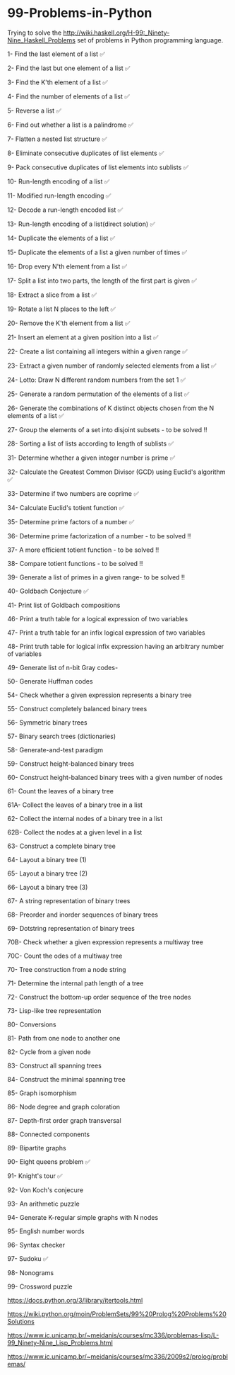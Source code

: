 # 99-Problems-in-Python
Trying to solve the http://wiki.haskell.org/H-99:_Ninety-Nine_Haskell_Problems set of problems in Python programming language.

 1- Find the last element of a list ✅
 
 2- Find the last but one element of a list ✅

 3- Find the K'th element of a list ✅
 
 4- Find the number of elements of a list ✅
 
 5- Reverse a list ✅
 
 6- Find out whether a list is a palindrome ✅
 
 7- Flatten a nested list structure ✅
 
 8- Eliminate consecutive duplicates of list elements ✅
 
 9- Pack consecutive duplicates of list elements into sublists ✅
 
 10- Run-length encoding of a list ✅

 11- Modified run-length encoding ✅
 
 12- Decode a run-length encoded list ✅
 
 13- Run-length encoding of a list(direct solution) ✅
 
 14- Duplicate the elements of a list ✅
 
 15- Duplicate the elements of a list a given number of times ✅
 
 16- Drop every N'th element from a list ✅
 
 17- Split a list into two parts, the length of the first part is given ✅
 
 18- Extract a slice from a list ✅
 
 19- Rotate a list N places to the left ✅
 
 20- Remove the K'th element from a list ✅
 
 21- Insert an element at a given position into a list ✅
 
 22- Create a list containing all integers within a given range ✅
 
 23- Extract a given number of randomly selected elements from a list ✅
 
 24- Lotto: Draw N different random numbers from the set 1 ✅
 
 25- Generate a random permutation of the elements of a list ✅
 
 26- Generate the combinations of K distinct objects chosen from the N elements of a list ✅
 
 27- Group the elements of a set into disjoint subsets - to be solved ‼️
 
 28- Sorting a list of lists according to length of sublists ✅
 
 31- Determine whether a given integer number is prime ✅
 
 32- Calculate the Greatest Common Divisor (GCD) using Euclid's algorithm ✅
 
 33- Determine if two numbers are coprime ✅
 
 34- Calculate Euclid's totient function ✅
 
 35- Determine prime factors of a number ✅
 
 36- Determine prime factorization of a number - to be solved ‼️
 
 37- A more efficient totient function - to be solved ‼️
 
 38- Compare totient functions - to be solved ‼️
 
 39- Generate a list of primes in a given range- to be solved ‼️
 
 40- Goldbach Conjecture ✅
 
 41- Print list of Goldbach compositions
 
 46- Print a truth table for a logical expression of two variables
 
 47- Print a truth table for an infix logical expression of two variables
 
 48- Print truth table for logical infix expression having an arbitrary number of variables
 
 49- Generate list of n-bit Gray codes-
 
 50- Generate Huffman codes
 
 54- Check whether a given expression represents a binary tree
 
 55- Construct completely balanced binary trees
 
 56- Symmetric binary trees
 
 57- Binary search trees (dictionaries)
 
 58- Generate-and-test paradigm
 
 59- Construct height-balanced binary trees
 
 60- Construct height-balanced binary trees with a given number of nodes
 
 61- Count the leaves of a binary tree
 
 61A- Collect the leaves of a binary tree in a list
 
 62- Collect the internal nodes of a binary tree in a list
 
 62B- Collect the nodes at a given level in a list
 
 63- Construct a complete binary tree

 64- Layout a binary tree (1)

 65- Layout a binary tree (2)

 66- Layout a binary tree (3)

 67- A string representation of binary trees

 68- Preorder and inorder sequences of binary trees

 69- Dotstring representation of binary trees

 70B- Check whether a given expression represents a multiway tree

 70C- Count the odes of a multiway tree

 70- Tree construction from a node string

 71- Determine the internal path length of a tree

 72- Construct the bottom-up order sequence of the tree nodes

 73- Lisp-like tree representation

 80- Conversions

 81- Path from one node to another one

 82- Cycle from a given node

 83- Construct all spanning trees

 84- Construct the minimal spanning tree

 85- Graph isomorphism

 86- Node degree and graph coloration

 87- Depth-first order graph transversal

 88- Connected components

 89- Bipartite graphs

 90- Eight queens problem ✅

 91- Knight's tour ✅

 92- Von Koch's conjecure

 93- An arithmetic puzzle

 94- Generate K-regular simple graphs with N nodes

 95- English number words

 96- Syntax checker

 97- Sudoku ✅

 98- Nonograms

 99- Crossword puzzle


https://docs.python.org/3/library/itertools.html

https://wiki.python.org/moin/ProblemSets/99%20Prolog%20Problems%20Solutions

https://www.ic.unicamp.br/~meidanis/courses/mc336/problemas-lisp/L-99_Ninety-Nine_Lisp_Problems.html

https://www.ic.unicamp.br/~meidanis/courses/mc336/2009s2/prolog/problemas/


